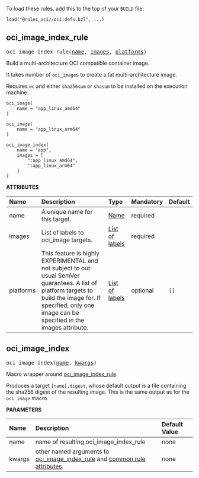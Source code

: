 <!-- Generated with Stardoc: http://skydoc.bazel.build -->

To load these rules, add this to the top of your `BUILD` file:

```starlark
load("@rules_oci//oci:defs.bzl", ...)
```

<a id="oci_image_index_rule"></a>

## oci_image_index_rule

<pre>
oci_image_index_rule(<a href="#oci_image_index_rule-name">name</a>, <a href="#oci_image_index_rule-images">images</a>, <a href="#oci_image_index_rule-platforms">platforms</a>)
</pre>

Build a multi-architecture OCI compatible container image.

It takes number of `oci_image`s  to create a fat multi-architecture image.

Requires `wc` and either `sha256sum` or `shasum` to be installed on the execution machine.

```starlark
oci_image(
    name = "app_linux_amd64"
)

oci_image(
    name = "app_linux_arm64"
)

oci_image_index(
    name = "app",
    images = [
        ":app_linux_amd64",
        ":app_linux_arm64"
    ]
)
```

**ATTRIBUTES**


| Name  | Description | Type | Mandatory | Default |
| :------------- | :------------- | :------------- | :------------- | :------------- |
| <a id="oci_image_index_rule-name"></a>name |  A unique name for this target.   | <a href="https://bazel.build/concepts/labels#target-names">Name</a> | required |  |
| <a id="oci_image_index_rule-images"></a>images |  List of labels to oci_image targets.   | <a href="https://bazel.build/concepts/labels">List of labels</a> | required |  |
| <a id="oci_image_index_rule-platforms"></a>platforms |  This feature is highly EXPERIMENTAL and not subject to our usual SemVer guarantees. A list of platform targets to build the image for. If specified, only one image can be specified in the images attribute.   | <a href="https://bazel.build/concepts/labels">List of labels</a> | optional |  `[]`  |


<a id="oci_image_index"></a>

## oci_image_index

<pre>
oci_image_index(<a href="#oci_image_index-name">name</a>, <a href="#oci_image_index-kwargs">kwargs</a>)
</pre>

Macro wrapper around [oci_image_index_rule](#oci_image_index_rule).

Produces a target `[name].digest`, whose default output is a file containing the sha256 digest of the resulting image.
This is the same output as for the `oci_image` macro.


**PARAMETERS**


| Name  | Description | Default Value |
| :------------- | :------------- | :------------- |
| <a id="oci_image_index-name"></a>name |  name of resulting oci_image_index_rule   |  none |
| <a id="oci_image_index-kwargs"></a>kwargs |  other named arguments to [oci_image_index_rule](#oci_image_index_rule) and [common rule attributes](https://bazel.build/reference/be/common-definitions#common-attributes).   |  none |


